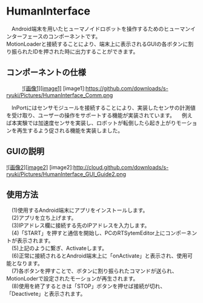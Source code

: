 HumanInterface
==============
　Android端末を用いたヒューマノイドロボットを操作するためのヒューマンインターフェースのコンポーネントです。  
  MotionLoaderと接続することにより、端末上に表示されるGUIの各ボタンに割り振られたIDを押された時に出力することができます。  

コンポーネントの仕様
----
　　　[![画像1][image1]](https://github.com/downloads/s-ryuki/Pictures/HumanInterface_Comm.png)
[image1]:https://github.com/downloads/s-ryuki/Pictures/HumanInterface_Comm.png

　InPortにはセンサモジュールを接続することにより、実装したセンサの計測値を受け取り、ユーザーの操作をサポートする機能が実装されています。
　例えば本実験では加速度センサを実装し、ロボットが転倒したら起き上がりモーションを再生するよう促される機能を実装しました。  

GUIの説明
--------
[![画像2][image2]](http://cloud.github.com/downloads/s-ryuki/Pictures/HumanInterface_GUI_Guide2.png)
[image2]:http://cloud.github.com/downloads/s-ryuki/Pictures/HumanInterface_GUI_Guide2.png

使用方法
--------
　(1)使用するAndroid端末にアプリをインストールします。  
　(2)アプリを立ち上げます。  
　(3)IPアドレス欄に接続する先のIPアドレスを入力します。  
　(4)「START」を押すと通信を開始し、PCのRTSytemEditor上にコンポーネントが表示されます。  
　(5)上記のように繋ぎ、Activateします。  
　(6)正常に接続されるとAndroid端末上に「onActivate」と表示され、使用可能となります。  
　(7)各ボタンを押すことで、ボタンに割り振られたコマンドが送られ、MotionLoderで設定されたモーションが再生されます。  
　(8)使用を終了するときは「STOP」ボタンを押せば接続が切れ、「Deactivete」と表示されます。  
